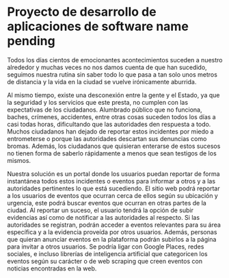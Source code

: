 # Proyecto de desarrollo de aplicaciones de software name pending

Todos los días cientos de emocionantes acontecimientos suceden a nuestro alrededor y muchas veces no nos damos cuenta de que han sucedido, seguimos nuestra rutina sin saber todo lo que pasa a tan solo unos metros de distancia y la vida en la ciudad se vuelve irónicamente aburrida. 

Al mismo tiempo, existe una desconexión entre la gente y el Estado, ya que la seguridad y los servicios que este presta, no cumplen con las expectativas de los ciudadanos. Alumbrado público que no funciona, baches, crímenes, accidentes, entre otras cosas suceden todos los días a casi todas horas, dificultando que las autoridades den respuesta a todo. Muchos ciudadanos han dejado de reportar estos incidentes por miedo a entrometerse o porque las autoridades descartan sus denuncias como bromas. Además, los ciudadanos que quisieran enterarse de estos sucesos no tienen forma de saberlo rápidamente a menos que sean testigos de los mismos. 

Nuestra solución es un portal donde los usuarios puedan reportar de forma instantánea todos estos incidentes o eventos para informar a otros y a las autoridades pertinentes lo que está sucediendo. El sitio web podrá reportar a los usuarios de eventos que ocurran cerca de ellos según su ubicación y urgencia, este podrá buscar eventos que ocurran en otras partes de la ciudad. Al reportar un suceso, el usuario tendrá la opción de subir evidencias así como de notificar a las autoridades al respecto. Si las autoridades se registran, podrán acceder a eventos relevantes para su área específica y a la evidencia proveída por otros usuarios. Además, personas que quieran anunciar eventos en la plataforma podrán subirlos a la página para invitar a otros usuarios. Se podría ligar con Google Places, redes sociales, e incluso librerías de inteligencia artificial que categoricen los eventos según su carácter o de web scraping que creen eventos con noticias encontradas en la web. 
